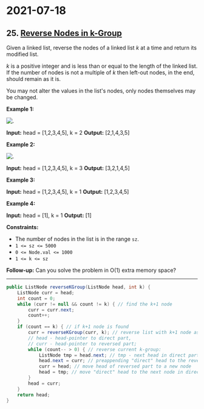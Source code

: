 # 2021-07-18

## 25. [Reverse Nodes in k-Group](https://leetcode.com/problems/reverse-nodes-in-k-group/)

Given a linked list, reverse the nodes of a linked list _k_ at a time and return its modified list.

_k_ is a positive integer and is less than or equal to the length of the linked list. If the number of nodes is not a multiple of _k_ then left-out nodes, in the end, should remain as it is.

You may not alter the values in the list's nodes, only nodes themselves may be changed.

**Example 1:**

![.](https://assets.leetcode.com/uploads/2020/10/03/reverse_ex1.jpg)

**Input:** head = \[1,2,3,4,5\], k = 2
**Output:** \[2,1,4,3,5\]

**Example 2:**

![.](https://assets.leetcode.com/uploads/2020/10/03/reverse_ex2.jpg)

**Input:** head = \[1,2,3,4,5\], k = 3
**Output:** \[3,2,1,4,5\]

**Example 3:**

**Input:** head = \[1,2,3,4,5\], k = 1
**Output:** \[1,2,3,4,5\]

**Example 4:**

**Input:** head = \[1\], k = 1
**Output:** \[1\]

**Constraints:**

- The number of nodes in the list is in the range `sz`.
- `1 <= sz <= 5000`
- `0 <= Node.val <= 1000`
- `1 <= k <= sz`

**Follow-up:** Can you solve the problem in O(1) extra memory space?

---

```java
public ListNode reverseKGroup(ListNode head, int k) {
    ListNode curr = head;
    int count = 0;
    while (curr != null && count != k) { // find the k+1 node
        curr = curr.next;
        count++;
    }
    if (count == k) { // if k+1 node is found
        curr = reverseKGroup(curr, k); // reverse list with k+1 node as head
        // head - head-pointer to direct part,
        // curr - head-pointer to reversed part;
        while (count-- > 0) { // reverse current k-group:
            ListNode tmp = head.next; // tmp - next head in direct part
            head.next = curr; // preappending "direct" head to the reversed list
            curr = head; // move head of reversed part to a new node
            head = tmp; // move "direct" head to the next node in direct part
        }
        head = curr;
    }
    return head;
}
```
